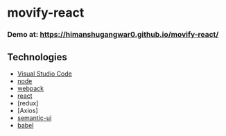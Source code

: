 # movify-react
### Demo at: https://himanshugangwar0.github.io/movify-react/

## Technologies

* [Visual Studio Code](https://code.visualstudio.com)
* [node](https://nodejs.org/en/)
* [webpack](https://webpack.github.io/)
* [react](https://facebook.github.io/react/)
* [redux]
* [Axios]
* [semantic-ui](http://www.semantic-ui.com/#/)
* [babel](https://babeljs.io/)


